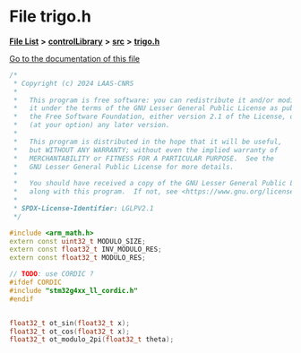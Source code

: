 

# File trigo.h

[**File List**](files.md) **>** [**controlLibrary**](dir_78b365e62f248710669e9a6984210a4a.md) **>** [**src**](dir_0c7b11c8d6d0df41220cb8bbf1e252be.md) **>** [**trigo.h**](trigo_8h.md)

[Go to the documentation of this file](trigo_8h.md)


```C++
/*
 * Copyright (c) 2024 LAAS-CNRS
 *
 *   This program is free software: you can redistribute it and/or modify
 *   it under the terms of the GNU Lesser General Public License as published by
 *   the Free Software Foundation, either version 2.1 of the License, or
 *   (at your option) any later version.
 *
 *   This program is distributed in the hope that it will be useful,
 *   but WITHOUT ANY WARRANTY; without even the implied warranty of
 *   MERCHANTABILITY or FITNESS FOR A PARTICULAR PURPOSE.  See the
 *   GNU Lesser General Public License for more details.
 *
 *   You should have received a copy of the GNU Lesser General Public License
 *   along with this program.  If not, see <https://www.gnu.org/licenses/>.
 *
 * SPDX-License-Identifier: LGLPV2.1
 */

#include <arm_math.h>
extern const uint32_t MODULO_SIZE;     
extern const float32_t INV_MODULO_RES;
extern const float32_t MODULO_RES; 

// TODO: use CORDIC ?
#ifdef CORDIC 
#include "stm32g4xx_ll_cordic.h"
#endif


float32_t ot_sin(float32_t x);
float32_t ot_cos(float32_t x);
float32_t ot_modulo_2pi(float32_t theta);

```


